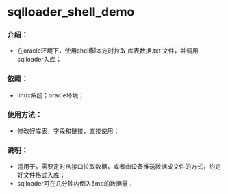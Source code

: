# sqlloader_shell_demo
### 介绍：
* 在oracle环境下，使用shell脚本定时拉取 库表数据.txt 文件，并调用sqlloader入库；
### 依赖：
* linux系统；oracle环境；
### 使用方法：
* 修改好库表，字段和链接，直接使用；
### 说明：
* 适用于，需要定时从接口拉取数据，或者由设备推送数据成文件的方式，约定好文件格式入库；
* sqlloader可在几分钟内倒入5mb的数据量；
